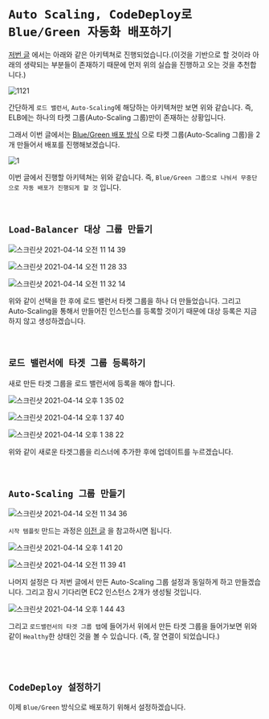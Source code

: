 # `Auto Scaling, CodeDeploy로 Blue/Green 자동화 배포하기`

[저번 글](https://devlog-wjdrbs96.tistory.com/303) 에서는 아래와 같은 아키텍쳐로 진행되었습니다.(이것을 기반으로 할 것이라 아래의 생략되는 부분들이 존재하기 때문에 먼저 위의 실습을 진행하고 오는 것을 추천합니다.) 

![1121](https://user-images.githubusercontent.com/45676906/114645130-c893c900-9d13-11eb-8da8-1a0b3f8498e8.png)

간단하게 `로드 밸런서`, `Auto-Scaling`에 해당하는 아키텍쳐만 보면 위와 같습니다. 즉, ELB에는 하나의 타켓 그룹(Auto-Scaling 그룹)만이 존재하는 상황입니다. 

그래서 이번 글에서는 [Blue/Green 배포 방식](https://devlog-wjdrbs96.tistory.com/300) 으로 타켓 그룹(Auto-Scaling 그룹)을 2개 만들어서 배포를 진행해보겠습니다. 

![1](https://user-images.githubusercontent.com/45676906/114645381-540d5a00-9d14-11eb-8ec5-c41d415c9781.png)

이번 글에서 진행할 아키텍쳐는 위와 같습니다. 즉, `Blue/Green 그룹으로 나눠서 무중단으로 자동 배포가 진행되게 할 것` 입니다.

<br>

## `Load-Balancer 대상 그룹 만들기`

![스크린샷 2021-04-14 오전 11 14 39](https://user-images.githubusercontent.com/45676906/114645627-ca11c100-9d14-11eb-9cb9-6d4574a322f8.png)

![스크린샷 2021-04-14 오전 11 28 33](https://user-images.githubusercontent.com/45676906/114645559-ae0e1f80-9d14-11eb-954b-18b9264a21b2.png)

![스크린샷 2021-04-14 오전 11 32 14](https://user-images.githubusercontent.com/45676906/114645824-1b21b500-9d15-11eb-8eb5-7e01272542ed.png)

위와 같이 선택을 한 후에 로드 밸런서 타켓 그룹을 하나 더 만들었습니다. 그리고 Auto-Scaling을 통해서 만들어진 인스턴스를 등록할 것이기 때문에 대상 등록은 지금 하지 않고 생성하겠습니다.

<br>

## `로드 밸런서에 타겟 그룹 등록하기`

새로 만든 타겟 그룹을 로드 밸런서에 등록을 해야 합니다. 

![스크린샷 2021-04-14 오후 1 35 02](https://user-images.githubusercontent.com/45676906/114655098-760fd800-9d26-11eb-8b4b-3c464b7fe4f2.png)

![스크린샷 2021-04-14 오후 1 37 40](https://user-images.githubusercontent.com/45676906/114655158-a0619580-9d26-11eb-9fb6-89cef1ee3376.png)

![스크린샷 2021-04-14 오후 1 38 22](https://user-images.githubusercontent.com/45676906/114655260-d141ca80-9d26-11eb-9ace-e1771f37a48b.png)

위와 같이 새로운 타겟그룹을 리스너에 추가한 후에 업데이트를 누르겠습니다. 

<br>

## `Auto-Scaling 그룹 만들기`

![스크린샷 2021-04-14 오전 11 34 36](https://user-images.githubusercontent.com/45676906/114646034-7a7fc500-9d15-11eb-843b-42b9c430c26a.png)

`시작 템플릿` 만드는 과정은 [이전 글](https://devlog-wjdrbs96.tistory.com/303) 을 참고하시면 됩니다.

![스크린샷 2021-04-14 오후 1 41 20](https://user-images.githubusercontent.com/45676906/114655460-34336180-9d27-11eb-86c1-08e8305abd99.png)

![스크린샷 2021-04-14 오전 11 39 41](https://user-images.githubusercontent.com/45676906/114646401-22958e00-9d16-11eb-84c1-3c0bde7b928f.png)

나머지 설정은 다 저번 글에서 만든 Auto-Scaling 그룹 설정과 동일하게 하고 만들겠습니다. 그리고 잠시 기다리면 EC2 인스턴스 2개가 생성될 것입니다.

![스크린샷 2021-04-14 오후 1 44 43](https://user-images.githubusercontent.com/45676906/114655698-b15ed680-9d27-11eb-9a23-e82b871db378.png)

그리고 `로드밸런서의 타겟 그룹 탭`에 들어가서 위에서 만든 타겟 그룹을 들어가보면 위와 같이 `Healthy`한 상태인 것을 볼 수 있습니다. (즉, 잘 연결이 되었습니다.)


<br> <br>

## `CodeDeploy 설정하기`

이제 `Blue/Green` 방식으로 배포하기 위해서 설정하겠습니다. 

 


